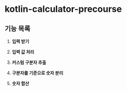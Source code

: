 # kotlin-calculator-precourse

## 기능 목록

1. **입력 받기**

2. **입력 값 처리**

3. **커스텀 구분자 추출**

4. **구분자를 기준으로 숫자 분리**

5. **숫자 합산**